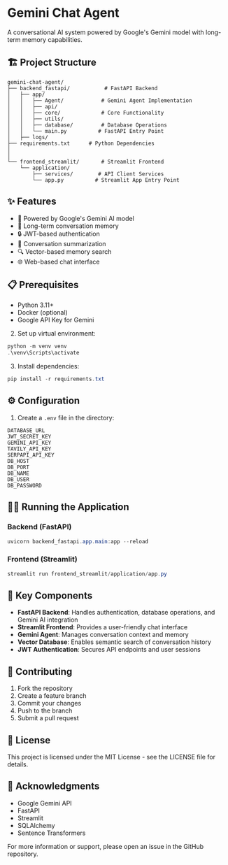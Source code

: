 # Gemini Chat Agent

A conversational AI system powered by Google's Gemini model with long-term memory capabilities.

## 🏗️ Project Structure
```
gemini-chat-agent/
├── backend_fastapi/           # FastAPI Backend
│   ├── app/
│   │   ├── Agent/            # Gemini Agent Implementation
│   │   ├── api/
│   │   ├── core/             # Core Functionality
│   │   ├── utils/
│   │   ├── database/         # Database Operations
│   │   └── main.py          # FastAPI Entry Point
│   ├── logs/
├── requirements.txt      # Python Dependencies
│
│
└── frontend_streamlit/       # Streamlit Frontend
    └── application/
        ├── services/        # API Client Services
        └── app.py          # Streamlit App Entry Point
```

## ✨ Features

- 🤖 Powered by Google's Gemini AI model
- 💾 Long-term conversation memory
- 🔒 JWT-based authentication
- 📝 Conversation summarization
- 🔍 Vector-based memory search
- 🌐 Web-based chat interface

## 📋 Prerequisites

- Python 3.11+
- Docker (optional)
- Google API Key for Gemini


2. Set up virtual environment:
```powershell
python -m venv venv
.\venv\Scripts\activate
```

3. Install dependencies:
```powershell
pip install -r requirements.txt
```

## ⚙️ Configuration

1. Create a `.env` file in the directory:
```env
DATABASE_URL
JWT_SECRET_KEY
GEMINI_API_KEY
TAVILY_API_KEY
SERPAPI_API_KEY
DB_HOST
DB_PORT
DB_NAME
DB_USER
DB_PASSWORD
```


## 🏃‍♂️ Running the Application

### Backend (FastAPI)
```powershell
uvicorn backend_fastapi.app.main:app --reload
```

### Frontend (Streamlit)
```powershell
streamlit run frontend_streamlit/application/app.py
```


## 🔧 Key Components

- **FastAPI Backend**: Handles authentication, database operations, and Gemini AI integration
- **Streamlit Frontend**: Provides a user-friendly chat interface
- **Gemini Agent**: Manages conversation context and memory
- **Vector Database**: Enables semantic search of conversation history
- **JWT Authentication**: Secures API endpoints and user sessions

## 🤝 Contributing

1. Fork the repository
2. Create a feature branch
3. Commit your changes
4. Push to the branch
5. Submit a pull request

## 📄 License

This project is licensed under the MIT License - see the LICENSE file for details.

## 🙏 Acknowledgments

- Google Gemini API
- FastAPI
- Streamlit
- SQLAlchemy
- Sentence Transformers

For more information or support, please open an issue in the GitHub repository.
